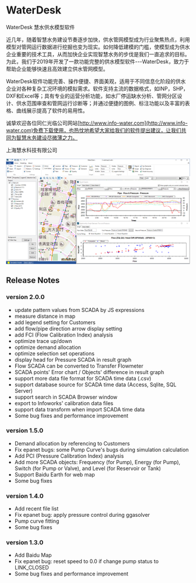 # WaterDesk
WaterDesk 慧水供水模型软件

近几年，随着智慧水务建设节奏逐步加快，供水管网模型成为行业聚焦热点，利用模型对管网运行数据进行挖掘也变为现实。如何降低建模的门槛，使模型成为供水企业重要的技术工具，从而加快企业实现智慧水务的步伐是我们一直追求的目标。为此，我们于2019年开发了一款功能完整的供水模型软件---WaterDesk，致力于帮助企业能够快速且高效建立供水管网模型。

WaterDesk软件功能完善、操作便捷、界面美观，适用于不同信息化阶段的供水企业对各种复杂工况环境的模拟需求。软件支持主流的数据格式，如INP，SHP，DXF和Excel等；具有专业的运营分析功能，如水厂停运缺水分析、管网分区设计、供水范围审查和管网运行诊断等；并通过便捷的图例、标注功能以及丰富的表格、曲线展示提高了软件的易用性。

诚挚欢迎各位同仁光临公司网站[http://www.info-water.com](http://www.info-water.com)免费下载使用，也热忱地希望大家给我们的软件提出建议，让我们共同为智慧水务建设尽微薄之力。


上海慧水科技有限公司

![WaterDesk](./images/WaterDesk_01.png)

## Release Notes

### version 2.0.0
 * update pattern values from SCADA by JS expressions
 * measure distance in map
 * add legend setting for Customers
 * add flow/pipe direction arrow display setting
 * add FCI (Flow Calibration Index) analysis
 * optimize trace up/down 
 * optimize demand allocation
 * optimize selection set operations
 * display head for Pressure SCADA in result graph
 * Flow SCADA can be converted to Transfer Flowmeter
 * SCADA points' Error chart / Objects' difference in result graph
 * support more data file format for SCADA time data (.csv)
 * support database source for SCADA time data (Access, Sqlite, SQL Server)
 * support search in SCADA Browser window
 * export to Infoworks' calibration data files
 * support data transform when import SCADA time data
 * Some bug fixes and performance improvement

### version 1.5.0
 * Demand allocation by referencing to Customers
 * Fix epanet bugs: some Pump Curve's bugs during simulation calculation
 * Add PCI (Pressure Calibration Index) analysis
 * Add more SCADA objects: Frequency (for Pump), Energy (for Pump), Switch (for Pump or Valve), and Level (for Reservoir or Tank)
 * Support Baidu Earth for web map
 * Some bug fixes

### version 1.4.0
 * Add recent file list
 * Fix epanet bug: apply pressure control during ggasolver
 * Pump curve fitting
 * Some bug fixes

### version 1.3.0
 * Add Baidu Map
 * Fix epanet bug: reset speed to 0.0 if change pump status to LINK_CLOSED
 * Some bug fixes and performance improvement